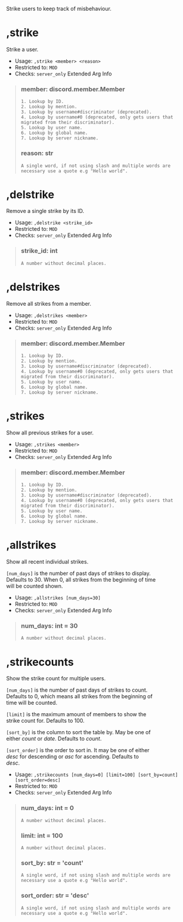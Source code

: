 Strike users to keep track of misbehaviour.

# ,strike
Strike a user.<br/>
 - Usage: `,strike <member> <reason>`
 - Restricted to: `MOD`
 - Checks: `server_only`
Extended Arg Info
> ### member: discord.member.Member
> 
> 
>     1. Lookup by ID.
>     2. Lookup by mention.
>     3. Lookup by username#discriminator (deprecated).
>     4. Lookup by username#0 (deprecated, only gets users that migrated from their discriminator).
>     5. Lookup by user name.
>     6. Lookup by global name.
>     7. Lookup by server nickname.
> 
>     
> ### reason: str
> ```
> A single word, if not using slash and multiple words are necessary use a quote e.g "Hello world".
> ```
# ,delstrike
Remove a single strike by its ID.<br/>
 - Usage: `,delstrike <strike_id>`
 - Restricted to: `MOD`
 - Checks: `server_only`
Extended Arg Info
> ### strike_id: int
> ```
> A number without decimal places.
> ```
# ,delstrikes
Remove all strikes from a member.<br/>
 - Usage: `,delstrikes <member>`
 - Restricted to: `MOD`
 - Checks: `server_only`
Extended Arg Info
> ### member: discord.member.Member
> 
> 
>     1. Lookup by ID.
>     2. Lookup by mention.
>     3. Lookup by username#discriminator (deprecated).
>     4. Lookup by username#0 (deprecated, only gets users that migrated from their discriminator).
>     5. Lookup by user name.
>     6. Lookup by global name.
>     7. Lookup by server nickname.
> 
>     
# ,strikes
Show all previous strikes for a user.<br/>
 - Usage: `,strikes <member>`
 - Restricted to: `MOD`
 - Checks: `server_only`
Extended Arg Info
> ### member: discord.member.Member
> 
> 
>     1. Lookup by ID.
>     2. Lookup by mention.
>     3. Lookup by username#discriminator (deprecated).
>     4. Lookup by username#0 (deprecated, only gets users that migrated from their discriminator).
>     5. Lookup by user name.
>     6. Lookup by global name.
>     7. Lookup by server nickname.
> 
>     
# ,allstrikes
Show all recent individual strikes.<br/>

`[num_days]` is the number of past days of strikes to display.<br/>
Defaults to 30. When 0, all strikes from the beginning of time<br/>
will be counted shown.<br/>
 - Usage: `,allstrikes [num_days=30]`
 - Restricted to: `MOD`
 - Checks: `server_only`
Extended Arg Info
> ### num_days: int = 30
> ```
> A number without decimal places.
> ```
# ,strikecounts
Show the strike count for multiple users.<br/>

`[num_days]` is the number of past days of strikes to count.<br/>
Defaults to 0, which means all strikes from the beginning of<br/>
time will be counted.<br/>

`[limit]` is the maximum amount of members to show the<br/>
strike count for. Defaults to 100.<br/>

`[sort_by]` is the column to sort the table by. May be one of<br/>
either *count* or *date*. Defaults to *count*.<br/>

`[sort_order]` is the order to sort in. It may be one of either<br/>
*desc* for descending or *asc* for ascending. Defaults to<br/>
*desc*.<br/>
 - Usage: `,strikecounts [num_days=0] [limit=100] [sort_by=count] [sort_order=desc]`
 - Restricted to: `MOD`
 - Checks: `server_only`
Extended Arg Info
> ### num_days: int = 0
> ```
> A number without decimal places.
> ```
> ### limit: int = 100
> ```
> A number without decimal places.
> ```
> ### sort_by: str = 'count'
> ```
> A single word, if not using slash and multiple words are necessary use a quote e.g "Hello world".
> ```
> ### sort_order: str = 'desc'
> ```
> A single word, if not using slash and multiple words are necessary use a quote e.g "Hello world".
> ```
